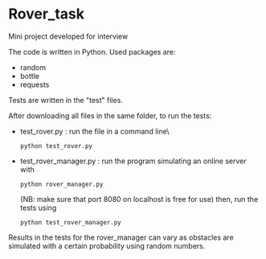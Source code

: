 # Rover_task
Mini project developed for interview

The code is written in Python.
Used packages are:
- random
- bottle
- requests

Tests are written in the "test" files.

After downloading all files in the same folder, to run the tests:
- test_rover.py : run the file in a command line\\

  `python test_rover.py`

- test_rover_manager.py : run the program simulating an online server with

  `python rover_manager.py`

  (NB: make sure that port 8080 on localhost is free for use)
  then, run the tests using

  `python test_rover_manager.py`
  

Results in the tests for the rover_manager can vary as obstacles are simulated with a certain probability using random numbers.
